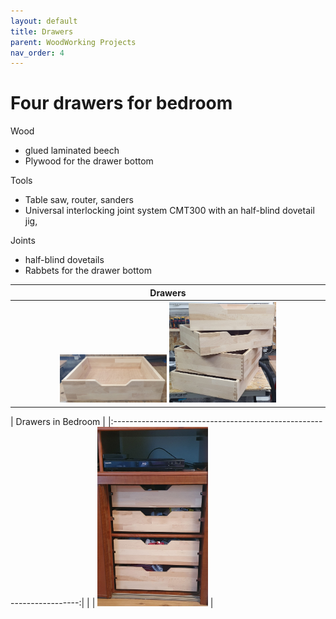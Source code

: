 ```yaml
---
layout: default
title: Drawers
parent: WoodWorking Projects
nav_order: 4
---
```

# Four drawers for bedroom

Wood
* glued laminated beech
* Plywood for the drawer bottom

Tools
* Table saw, router, sanders
* Universal interlocking joint system
CMT300 with an half-blind dovetail jig,  

Joints
* half-blind dovetails
* Rabbets for the drawer bottom

|                                Drawers                                |
|:---------------------------------------------------------------------:|
| <img alt="image" height="35%" src="/media/Drawers.jpg" width="35%"/> <img alt="image" height="35%" src="/media/Drawer_2.jpg" width="35%"/> | 



|                          Drawers in Bedroom                           |
|:---------------------------------------------------------------------:| | 
| <img alt="image" height="35%" src="/media/Drawer_3.jpg" width="35%"/> | 
